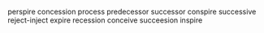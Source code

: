 
perspire
concession
process
predecessor
successor
conspire
successive
reject-inject
expire
recession
conceive
succeesion
inspire
